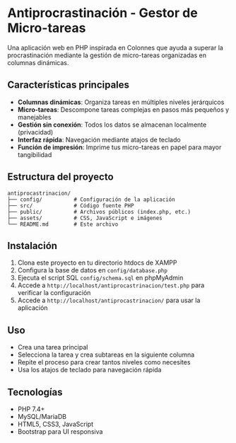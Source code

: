 # Antiprocrastinación - Gestor de Micro-tareas

Una aplicación web en PHP inspirada en Colonnes que ayuda a superar la procrastinación mediante la gestión de micro-tareas organizadas en columnas dinámicas.

## Características principales

- **Columnas dinámicas**: Organiza tareas en múltiples niveles jerárquicos
- **Micro-tareas**: Descompone tareas complejas en pasos más pequeños y manejables
- **Gestión sin conexión**: Todos los datos se almacenan localmente (privacidad)
- **Interfaz rápida**: Navegación mediante atajos de teclado
- **Función de impresión**: Imprime tus micro-tareas en papel para mayor tangibilidad

## Estructura del proyecto

```
antiprocastrinacion/
├── config/          # Configuración de la aplicación
├── src/             # Código fuente PHP
├── public/          # Archivos públicos (index.php, etc.)
├── assets/          # CSS, JavaScript e imágenes
└── README.md        # Este archivo
```

## Instalación

1. Clona este proyecto en tu directorio htdocs de XAMPP
2. Configura la base de datos en `config/database.php`
3. Ejecuta el script SQL `config/schema.sql` en phpMyAdmin
4. Accede a `http://localhost/antiprocastrinacion/test.php` para verificar la configuración
5. Accede a `http://localhost/antiprocastrinacion/` para usar la aplicación

## Uso

- Crea una tarea principal
- Selecciona la tarea y crea subtareas en la siguiente columna
- Repite el proceso para crear tantos niveles como necesites
- Usa los atajos de teclado para navegación rápida

## Tecnologías

- PHP 7.4+
- MySQL/MariaDB
- HTML5, CSS3, JavaScript
- Bootstrap para UI responsiva